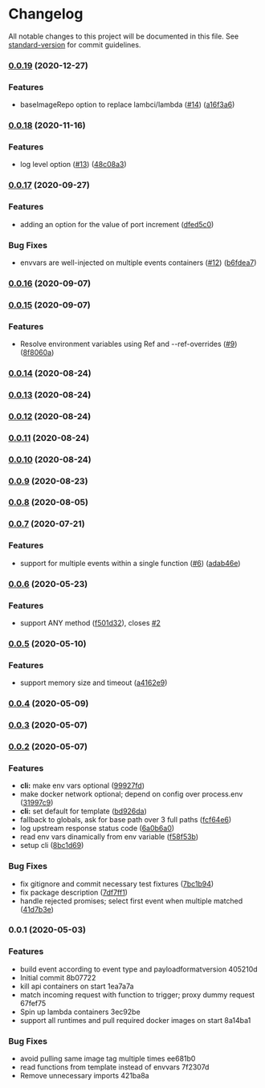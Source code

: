 # Changelog

All notable changes to this project will be documented in this file. See [standard-version](https://github.com/conventional-changelog/standard-version) for commit guidelines.

### [0.0.19](https://github.com/duartemendes/aws-sam-api-proxy/compare/v0.0.18...v0.0.19) (2020-12-27)


### Features

* baseImageRepo option to replace lambci/lambda ([#14](https://github.com/duartemendes/aws-sam-api-proxy/issues/14)) ([a16f3a6](https://github.com/duartemendes/aws-sam-api-proxy/commit/a16f3a69915033b96ad8e0579f56fa6bd823f468))

### [0.0.18](https://github.com/duartemendes/aws-sam-api-proxy/compare/v0.0.17...v0.0.18) (2020-11-16)


### Features

* log level option ([#13](https://github.com/duartemendes/aws-sam-api-proxy/issues/13)) ([48c08a3](https://github.com/duartemendes/aws-sam-api-proxy/commit/48c08a32af514ad177d254474ae906d9870c75f8))

### [0.0.17](https://github.com/duartemendes/aws-sam-api-proxy/compare/v0.0.16...v0.0.17) (2020-09-27)


### Features

* adding an option for the value of port increment ([dfed5c0](https://github.com/duartemendes/aws-sam-api-proxy/commit/dfed5c03d0e4e124285542b7a225456eabc89dec))


### Bug Fixes

* envvars are well-injected on multiple events containers ([#12](https://github.com/duartemendes/aws-sam-api-proxy/issues/12)) ([b6fdea7](https://github.com/duartemendes/aws-sam-api-proxy/commit/b6fdea78f1aabcd11a4d9414d04cd779730b0495))

### [0.0.16](https://github.com/duartemendes/aws-sam-api-proxy/compare/v0.0.15...v0.0.16) (2020-09-07)

### [0.0.15](https://github.com/duartemendes/aws-sam-api-proxy/compare/v0.0.14...v0.0.15) (2020-09-07)


### Features

* Resolve environment variables using Ref and --ref-overrides ([#9](https://github.com/duartemendes/aws-sam-api-proxy/issues/9)) ([8f8060a](https://github.com/duartemendes/aws-sam-api-proxy/commit/8f8060a8bda43f3fba3ed59e27bd189e8e4382f3))

### [0.0.14](https://github.com/duartemendes/aws-sam-api-proxy/compare/v0.0.13...v0.0.14) (2020-08-24)

### [0.0.13](https://github.com/duartemendes/aws-sam-api-proxy/compare/v0.0.12...v0.0.13) (2020-08-24)

### [0.0.12](https://github.com/duartemendes/aws-sam-api-proxy/compare/v0.0.11...v0.0.12) (2020-08-24)

### [0.0.11](https://github.com/duartemendes/aws-sam-api-proxy/compare/v0.0.10...v0.0.11) (2020-08-24)

### [0.0.10](https://github.com/duartemendes/aws-sam-api-proxy/compare/v0.0.9...v0.0.10) (2020-08-24)

### [0.0.9](https://github.com/duartemendes/aws-sam-api-proxy/compare/v0.0.8...v0.0.9) (2020-08-23)

### [0.0.8](https://github.com/duartemendes/aws-sam-api-proxy/compare/v0.0.7...v0.0.8) (2020-08-05)

### [0.0.7](https://github.com/duartemendes/aws-sam-api-proxy/compare/v0.0.6...v0.0.7) (2020-07-21)


### Features

* support for multiple events within a single function ([#6](https://github.com/duartemendes/aws-sam-api-proxy/issues/6)) ([adab46e](https://github.com/duartemendes/aws-sam-api-proxy/commit/adab46ed8074863ef26d4bab37f739f274471489))

### [0.0.6](https://github.com/duartemendes/aws-sam-api-proxy/compare/v0.0.5...v0.0.6) (2020-05-23)


### Features

* support ANY method ([f501d32](https://github.com/duartemendes/aws-sam-api-proxy/commit/f501d32d464c631dd6aa9d75e2548d4db4f8a8c4)), closes [#2](https://github.com/duartemendes/aws-sam-api-proxy/issues/2)

### [0.0.5](https://github.com/duartemendes/aws-sam-api-proxy/compare/v0.0.4...v0.0.5) (2020-05-10)


### Features

* support memory size and timeout ([a4162e9](https://github.com/duartemendes/aws-sam-api-proxy/commit/a4162e98816f13a6460acbf477f815a01129a2c2))

### [0.0.4](https://github.com/duartemendes/aws-sam-api-proxy/compare/v0.0.3...v0.0.4) (2020-05-09)

### [0.0.3](https://github.com/duartemendes/aws-sam-api-proxy/compare/v0.0.2...v0.0.3) (2020-05-07)

### [0.0.2](https://github.com/duartemendes/aws-sam-api-proxy/compare/v0.0.1...v0.0.2) (2020-05-07)


### Features

* **cli:** make env vars optional ([99927fd](https://github.com/duartemendes/aws-sam-api-proxy/commit/99927fd9d9bcd8180c5937df7114ebaca4fd6252))
* make docker network optional; depend on config over process.env ([31997c9](https://github.com/duartemendes/aws-sam-api-proxy/commit/31997c9d8446a0fdada3b9c696e5f9e3a0922a34))
* **cli:** set default for template ([bd926da](https://github.com/duartemendes/aws-sam-api-proxy/commit/bd926dac386b20b7d2a555171ebf34b0bdf2f8e2))
* fallback to globals, ask for base path over 3 full paths ([fcf64e6](https://github.com/duartemendes/aws-sam-api-proxy/commit/fcf64e6ca7c946661db04ffbcf462813fdcc997d))
* log upstream response status code ([6a0b6a0](https://github.com/duartemendes/aws-sam-api-proxy/commit/6a0b6a0810af79407fa8944bd7381b8057e4c33a))
* read env vars dinamically from env variable ([f58f53b](https://github.com/duartemendes/aws-sam-api-proxy/commit/f58f53be635dea065dfb61f9d6e52576ee41a7cb))
* setup cli ([8bc1d69](https://github.com/duartemendes/aws-sam-api-proxy/commit/8bc1d698d07f82038748006e9dfff89ad707322e))


### Bug Fixes

* fix gitignore and commit necessary test fixtures ([7bc1b94](https://github.com/duartemendes/aws-sam-api-proxy/commit/7bc1b944df0d37f9176c29b3003ad173468bfbba))
* fix package description ([7df7ff1](https://github.com/duartemendes/aws-sam-api-proxy/commit/7df7ff1be32caf003dfdcbc6b82ade901dab1f54))
* handle rejected promises; select first event when multiple matched ([41d7b3e](https://github.com/duartemendes/aws-sam-api-proxy/commit/41d7b3eab5e9ecddc9a636618d7bda2f240768d7))

### 0.0.1 (2020-05-03)


### Features

* build event according to event type and payloadformatversion 405210d
* Initial commit 8b07722
* kill api containers on start 1ea7a7a
* match incoming request with function to trigger; proxy dummy request 67fef75
* Spin up lambda containers 3ec92be
* support all runtimes and pull required docker images on start 8a14ba1


### Bug Fixes

* avoid pulling same image tag multiple times ee681b0
* read functions from template instead of envvars 7f2307d
* Remove unnecessary imports 421ba8a
